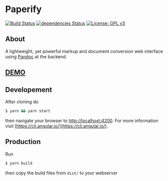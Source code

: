 # Paperify

[![Build Status](https://travis-ci.org/olastor/paperify.svg?branch=master)](https://travis-ci.org/olastor/paperify)
[![dependencies Status](https://david-dm.org/olastor/paperify/status.svg)](https://david-dm.org/olastor/paperify)
[![License: GPL v3](https://img.shields.io/badge/License-GPL%20v3-blue.svg)](https://www.gnu.org/licenses/gpl-3.0)

## About

A lightweight, yet powerful markup and document conversion web interface using [Pandoc](http://www.pandoc.org) at the backend.

## [DEMO](https://www.paperify.org)

## Developement

After cloning do

```bash
$ yarn && yarn start
```

then navigate your browser to [http://localhost:4200](http://localhost:4200). For more information visit [https://cli.angular.io/](https://cli.angular.io/).

## Production

Run

```bash
$ yarn build
```

then copy the build files from `dist/` to your webserver 

